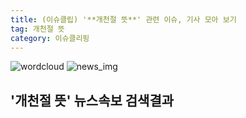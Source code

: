 ```yaml
---
title: (이슈클립) '**개천절 뜻**' 관련 이슈, 기사 모아 보기
tag: 개천절 뜻
category: 이슈클리핑
---
```

![wordcloud](https://s3.ap-northeast-2.amazonaws.com/lyrics101-wordcloud/2018-10-03-1538533852.png)
![news_img](https://user-images.githubusercontent.com/42597476/44507050-1206f400-a6e4-11e8-8d98-7ffbfebb353f.png)
## **'**개천절 뜻**'** 뉴스속보 검색결과

